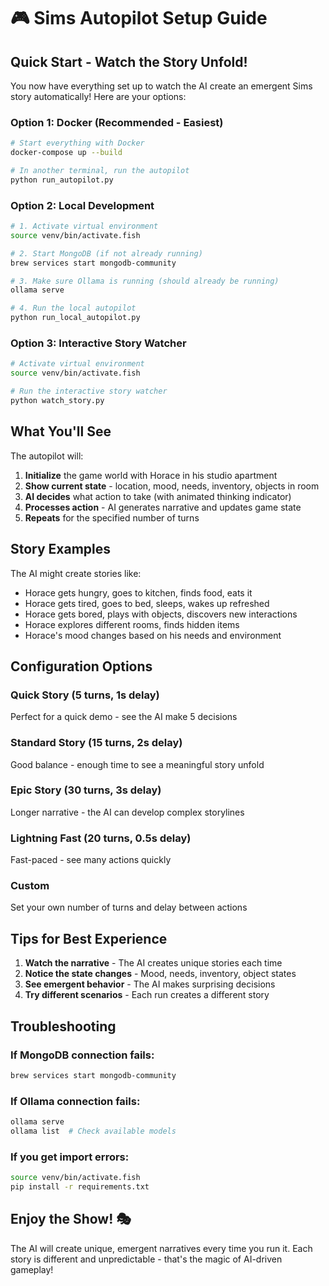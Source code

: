 # 🎮 Sims Autopilot Setup Guide

## Quick Start - Watch the Story Unfold!

You now have everything set up to watch the AI create an emergent Sims story automatically! Here are your options:

### Option 1: Docker (Recommended - Easiest)
```bash
# Start everything with Docker
docker-compose up --build

# In another terminal, run the autopilot
python run_autopilot.py
```

### Option 2: Local Development
```bash
# 1. Activate virtual environment
source venv/bin/activate.fish

# 2. Start MongoDB (if not already running)
brew services start mongodb-community

# 3. Make sure Ollama is running (should already be running)
ollama serve

# 4. Run the local autopilot
python run_local_autopilot.py
```

### Option 3: Interactive Story Watcher
```bash
# Activate virtual environment
source venv/bin/activate.fish

# Run the interactive story watcher
python watch_story.py
```

## What You'll See

The autopilot will:
1. **Initialize** the game world with Horace in his studio apartment
2. **Show current state** - location, mood, needs, inventory, objects in room
3. **AI decides** what action to take (with animated thinking indicator)
4. **Processes action** - AI generates narrative and updates game state
5. **Repeats** for the specified number of turns

## Story Examples

The AI might create stories like:
- Horace gets hungry, goes to kitchen, finds food, eats it
- Horace gets tired, goes to bed, sleeps, wakes up refreshed
- Horace gets bored, plays with objects, discovers new interactions
- Horace explores different rooms, finds hidden items
- Horace's mood changes based on his needs and environment

## Configuration Options

### Quick Story (5 turns, 1s delay)
Perfect for a quick demo - see the AI make 5 decisions

### Standard Story (15 turns, 2s delay)
Good balance - enough time to see a meaningful story unfold

### Epic Story (30 turns, 3s delay)
Longer narrative - the AI can develop complex storylines

### Lightning Fast (20 turns, 0.5s delay)
Fast-paced - see many actions quickly

### Custom
Set your own number of turns and delay between actions

## Tips for Best Experience

1. **Watch the narrative** - The AI creates unique stories each time
2. **Notice the state changes** - Mood, needs, inventory, object states
3. **See emergent behavior** - The AI makes surprising decisions
4. **Try different scenarios** - Each run creates a different story

## Troubleshooting

### If MongoDB connection fails:
```bash
brew services start mongodb-community
```

### If Ollama connection fails:
```bash
ollama serve
ollama list  # Check available models
```

### If you get import errors:
```bash
source venv/bin/activate.fish
pip install -r requirements.txt
```

## Enjoy the Show! 🎭

The AI will create unique, emergent narratives every time you run it. Each story is different and unpredictable - that's the magic of AI-driven gameplay!
